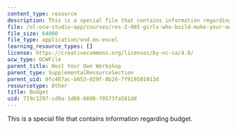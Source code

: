```yaml
---
content_type: resource
description: This is a special file that contains information regarding budget.
file: /ol-ocw-studio-app/courses/res-2-005-girls-who-build-make-your-own-wearables-workshop-spring-2015/729c1297cd9a1d668606f0573fa561dd_MITRES_2_005S15_Budget.xls
file_size: 64000
file_type: application/vnd.ms-excel
learning_resource_types: []
license: https://creativecommons.org/licenses/by-nc-sa/4.0/
ocw_type: OCWFile
parent_title: Host Your Own Workshop
parent_type: SupplementalResourceSection
parent_uid: 0fc487ac-b653-029f-8b26-7f919501013d
resourcetype: Other
title: Budget
uid: 729c1297-cd9a-1d66-8606-f0573fa561dd
---
```

This is a special file that contains information regarding budget.